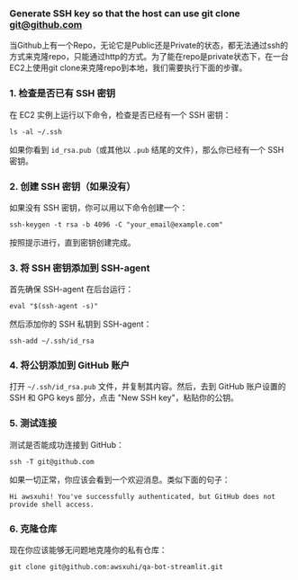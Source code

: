 ### Generate SSH key so that the host can use git clone git@github.com

当Github上有一个Repo，无论它是Public还是Private的状态，都无法通过ssh的方式来克隆repo，只能通过http的方式。为了能在repo是private状态下，在一台EC2上使用git clone来克隆repo到本地，我们需要执行下面的步骤。

### 1. 检查是否已有 SSH 密钥

在 EC2 实例上运行以下命令，检查是否已经有一个 SSH 密钥：

```shell
ls -al ~/.ssh
```

如果你看到 `id_rsa.pub`（或其他以 `.pub` 结尾的文件），那么你已经有一个 SSH 密钥。

### 2. 创建 SSH 密钥（如果没有）

如果没有 SSH 密钥，你可以用以下命令创建一个：

```shell
ssh-keygen -t rsa -b 4096 -C "your_email@example.com"
```

按照提示进行，直到密钥创建完成。

### 3. 将 SSH 密钥添加到 SSH-agent

首先确保 SSH-agent 在后台运行：

```shell
eval "$(ssh-agent -s)"
```

然后添加你的 SSH 私钥到 SSH-agent：

```shell
ssh-add ~/.ssh/id_rsa
```

### 4. 将公钥添加到 GitHub 账户

打开 `~/.ssh/id_rsa.pub` 文件，并复制其内容。然后，去到 GitHub 账户设置的 SSH 和 GPG keys 部分，点击 "New SSH key"，粘贴你的公钥。

### 5. 测试连接

测试是否能成功连接到 GitHub：

```shell
ssh -T git@github.com
```

如果一切正常，你应该会看到一个欢迎消息。类似下面的句子：

```shell
Hi awsxuhi! You've successfully authenticated, but GitHub does not provide shell access.
```



### 6. 克隆仓库

现在你应该能够无问题地克隆你的私有仓库：

```shell
git clone git@github.com:awsxuhi/qa-bot-streamlit.git
```